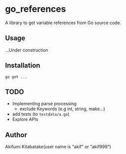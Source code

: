 # go\_references

A library to get variable references from Go source code.

## Usage

...Under construction

## Installation

`go get ...`

## TODO

* Implementing parse processing
    * exclude Keywords (e.g int, string, make...)
* add tests (to `testdata/a.go`)
* Explore APIs

## Author

Akifumi Kitabatake(user name is "akif" or "akif999")
